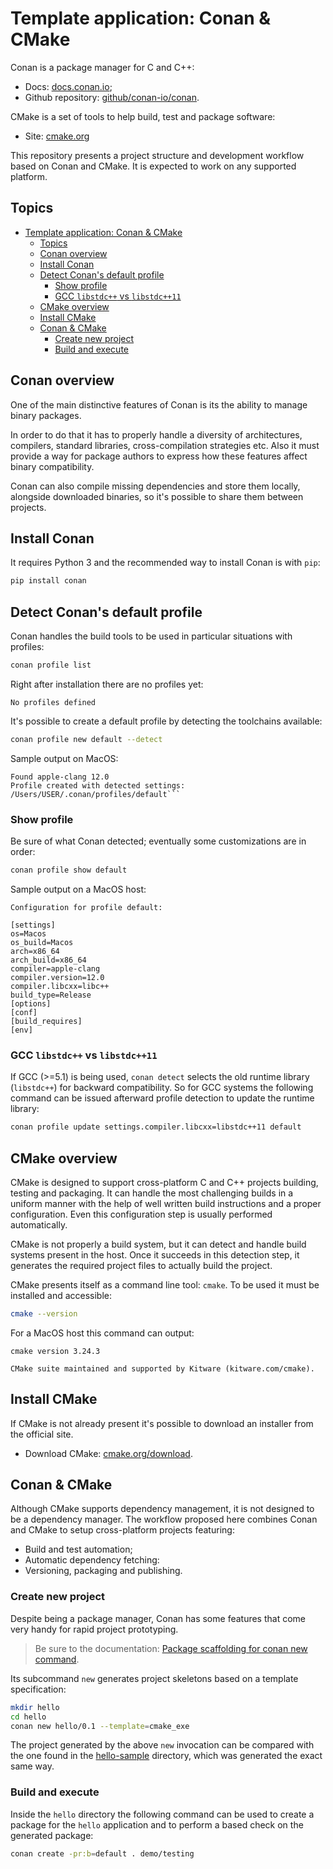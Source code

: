 # Template application: Conan & CMake

Conan is a package manager for C and C++:

- Docs: [docs.conan.io][conanDocs];
- Github repository: [github/conan-io/conan][conanGithub].

CMake is a set of tools to help build, test and package software:

- Site: [cmake.org][cmakeSite]

[conanDocs]: https://docs.conan.io/en/latest/
[conanGithub]: https://github.com/conan-io/conan
[cmakeSite]: https://cmake.org/

This repository presents a project structure and development workflow based on Conan and CMake. It is expected to work on any supported platform.

## Topics

- [Template application: Conan \& CMake](#template-application-conan--cmake)
  - [Topics](#topics)
  - [Conan overview](#conan-overview)
  - [Install Conan](#install-conan)
  - [Detect Conan's default profile](#detect-conans-default-profile)
    - [Show profile](#show-profile)
    - [GCC `libstdc++` vs `libstdc++11`](#gcc-libstdc-vs-libstdc11)
  - [CMake overview](#cmake-overview)
  - [Install CMake](#install-cmake)
  - [Conan \& CMake](#conan--cmake)
    - [Create new project](#create-new-project)
    - [Build and execute](#build-and-execute)

## Conan overview

One of the main distinctive features of Conan is its the ability to manage binary packages.

In order to do that it has to properly handle a diversity of architectures, compilers, standard libraries, cross-compilation strategies etc. Also it must provide a way for package authors to express how these features affect binary compatibility.

Conan can also compile missing dependencies and store them locally, alongside downloaded binaries, so it's possible to share them between projects.

## Install Conan

It requires Python 3 and the recommended way to install Conan is with `pip`:

```bash
pip install conan
```

## Detect Conan's default profile

Conan handles the build tools to be used in particular situations with profiles:

```bash
conan profile list
```

Right after installation there are no profiles yet:

```output
No profiles defined
````

It's possible to create a default profile by detecting the toolchains available:

```bash
conan profile new default --detect
```

Sample output on MacOS:

```output
Found apple-clang 12.0
Profile created with detected settings: /Users/USER/.conan/profiles/default```
```

### Show profile

Be sure of what Conan detected; eventually some customizations are in order:

```bash
conan profile show default
```

Sample output on a MacOS host:

```output
Configuration for profile default:

[settings]
os=Macos
os_build=Macos
arch=x86_64
arch_build=x86_64
compiler=apple-clang
compiler.version=12.0
compiler.libcxx=libc++
build_type=Release
[options]
[conf]
[build_requires]
[env]
```

### GCC `libstdc++` vs `libstdc++11`

If GCC (>=5.1) is being used, `conan detect` selects the old runtime library (`libstdc++`) for backward compatibility. So for GCC systems the following command can be issued afterward profile detection to update the runtime library:

```bash
conan profile update settings.compiler.libcxx=libstdc++11 default
```

## CMake overview

CMake is designed to support cross-platform C and C++ projects building, testing and packaging. It can handle the most challenging builds in a uniform manner with the help of well written build instructions and a proper configuration. Even this configuration step is usually performed automatically.

CMake is not properly a build system, but it can detect and handle build systems present in the host. Once it succeeds in this detection step, it generates the required project files to actually build the project.

CMake presents itself as a command line tool: `cmake`. To be used it must be installed and accessible:

```bash
cmake --version
```

For a MacOS host this command can output:

```output
cmake version 3.24.3

CMake suite maintained and supported by Kitware (kitware.com/cmake).
```

## Install CMake

If CMake is not already present it's possible to download an installer from the official site.

- Download CMake: [cmake.org/download][cmakeDownload].

[cmakeDownload]: https://cmake.org/download/

## Conan & CMake

Although CMake supports dependency management, it is not designed to be a dependency manager. The workflow proposed here combines Conan and CMake to setup cross-platform projects featuring:

- Build and test automation;
- Automatic dependency fetching:
- Versioning, packaging and publishing.

### Create new project

Despite being a package manager, Conan has some features that come very handy for rapid project prototyping.

> Be sure to the documentation: [Package scaffolding for conan new command][conanNewDocs].

Its subcommand `new` generates project skeletons based on a template specification:

```bash
mkdir hello
cd hello
conan new hello/0.1 --template=cmake_exe
```

The project generated by the above `new` invocation can be compared with the one found in the [hello-sample](./hello-sample) directory, which was generated the exact same way.

[conanNewDocs]: https://docs.conan.io/en/1.53/extending/template_system/command_new.html

### Build and execute

Inside the `hello` directory the following command can be used to create a package for the `hello` application and to perform a based check on the generated package:

```bash
conan create -pr:b=default . demo/testing
```
